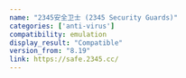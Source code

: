 ```yaml
---
name: "2345安全卫士 (2345 Security Guards)"
categories: ['anti-virus']
compatibility: emulation
display_result: "Compatible"
version_from: "8.19"
link: https://safe.2345.cc/
---
```

